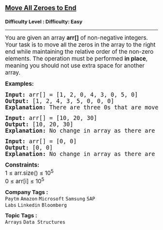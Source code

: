 <h2><a href="https://www.geeksforgeeks.org/problems/move-all-zeroes-to-end-of-array0751/1?">Move All Zeroes to End</a></h2><h3>Difficulty Level : Difficulty: Easy</h3><hr><div class="problems_problem_content__Xm_eO"><p><span style="font-size: 14pt;">You are given an array <strong>arr[]</strong> of non-negative integers. Your task is to move all the zeros in the array to the right end while maintaining the relative order of the non-zero elements. The operation must be performed <strong>in place</strong>, meaning you should not use extra space for another array.</span></p>
<p><span style="font-size: 14pt;"><strong>Examples:</strong></span></p>
<pre><span style="font-size: 14pt;"><strong>Input: </strong>arr[] = [1, 2, 0, 4, 3, 0, 5, 0]
<strong>Output:</strong> [1, 2, 4, 3, 5, 0, 0, 0]
<strong>Explanation:</strong> There are three 0s that are moved to the end.
</span></pre>
<pre><span style="font-size: 14pt;"><strong>Input: </strong>arr[] = [10, 20, 30]
<strong>Output:</strong> [10, 20, 30]
<strong>Explanation:</strong> No change in array as there are no 0s.
</span></pre>
<pre><span style="font-size: 14pt;"><strong>Input: </strong>arr[] = [0, 0]
<strong>Output:</strong> [0, 0]
<strong>Explanation:</strong> No change in array as there are all 0s.</span></pre>
<p><span style="font-size: 14pt;"><strong>Constraints:</strong><br>1 ≤ arr.size() ≤ 10<sup>5</sup><br>0 ≤ arr[i] ≤ 10<sup>5</sup></span></p></div><p><span style=font-size:18px><strong>Company Tags : </strong><br><code>Paytm</code>&nbsp;<code>Amazon</code>&nbsp;<code>Microsoft</code>&nbsp;<code>Samsung</code>&nbsp;<code>SAP Labs</code>&nbsp;<code>Linkedin</code>&nbsp;<code>Bloomberg</code>&nbsp;<br><p><span style=font-size:18px><strong>Topic Tags : </strong><br><code>Arrays</code>&nbsp;<code>Data Structures</code>&nbsp;